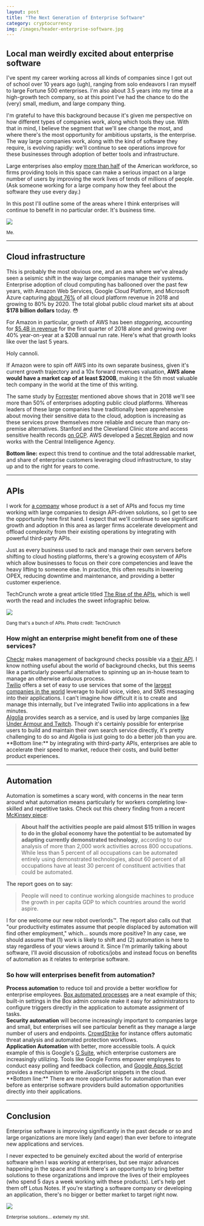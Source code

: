 ```yaml
---
layout: post
title: "The Next Generation of Enterprise Software"
category: cryptocurrency
img: /images/header-enterprise-software.jpg
---
```

<div class="row">
  <div class="col-md-8">
    <h2>Local man weirdly excited about enterprise software</h2>
    <p>
      I've spent my career working across all kinds of companies since I got out of school over 10 years ago (ugh), ranging from solo endeavors I ran myself to large Fortune 500 enterprises. I'm also about 3.5 years into my time at a high-growth tech company, so at this point I've had the chance to do the (very) small, medium, and large company thing.
    </p>
    <p>
      I'm grateful to have this background because it's given me perspective on how different types of companies work, along which tools they use. With that in mind, I believe the segment that we'll see change the most, and where there's the most opportunity for ambitious upstarts, is the enterprise. The way large companies work, along with the kind of software they require, is evolving rapidly: we'll continue to see operations improve for these businesses through adoption of better tools and infrastructure.
    </p>
    <p>
      Large enterprises also employ <a href="https://www.census.gov/content/dam/Census/library/publications/2015/econ/g12-susb.pdf" target="_blank"> more than half</a> of the American workforce, so firms providing tools in this space can make a serious impact on a large number of users by improving the work lives of tends of millions of people. (Ask someone working for a large company how they feel about the software they use every day.)
    </p>
    <p>
      In this post I'll outline some of the areas where I think enterprises will continue to benefit in no particular order. It's business time.
    </p>
  </div>
  <div class="col-md-4 text-center topspace-lg">
    <img src="/images/bizniz.jpg" class="img-responsive shadow-lg img-center">
    <p>
      <small>Me.</small>
    </p>
  </div>
</div>
<hr>

## Cloud infrastructure

This is probably the most obvious one, and an area where we've already seen a seismic shift in the way large companies manage their systems. Enterprise adoption of cloud computing has ballooned over the past few years, with Amazon Web Services, Google Cloud Platform, and Microsoft Azure capturing <a href="https://www.forbes.com/sites/louiscolumbus/2017/11/07/forresters-10-cloud-computing-predictions-for-2018/" target="_blank">about 76%</a> of all cloud platform revenue in 2018 and growing to 80% by 2020. The total global public cloud market sits at about **$178 billion dollars** today. 😳

For Amazon in particular, growth of AWS has been *staggering*, accounting for <a href="https://www.geekwire.com/2018/aws-grows-48-percent-q1-2018-hit-5-4b-revenue/">$5.4B in revenue</a> for the first quarter of 2018 alone and growing over 40% year-on-year at a $20B annual run rate. Here's what that growth looks like over the last 5 years.

<div class="row topspace-lg">
  <div class="col-md-12">
    <div class="chart-container">
      <canvas id="aws-chart"></canvas>
    </div>
  </div>
  <script type="text/javascript" src="/js/aws-revenue-by-year.js"></script>
</div>

<p class="text-muted text-center bottomspace">
  Holy cannoli.
</p>

If Amazon were to spin off AWS into its own separate business, given it's current growth trajectory and a 10x forward revenues valuation, **AWS alone would have a market cap of at least $200B**, making it the 5th most valuable tech company in the world at the time of this writing.

The same study by <a href="https://www.forrester.com/report/Predictions+2018+Cloud+Computing+Accelerates+Enterprise+Transformation+Everywhere/-/E-RES139611" target="_blank">Forrester</a> mentioned above shows that in 2018 we'll see more than 50% of enterprises adopting public cloud platforms. Whereas leaders of these large companies have traditionally been apprehensive about moving their sensitive data to the cloud, adoption is increasing as these services prove themselves more reliable and secure than many on-premise alternatives. Stanford and the Cleveland Clinic store and access sensitive health records <a href="https://cloud.google.com/customers/">on GCP</a>. AWS developed a <a href="https://aws.amazon.com/blogs/publicsector/announcing-the-new-aws-secret-region/" target="_blank">Secret Region</a> and now works with the Central Intelligence Agency.

**Bottom line:** expect this trend to continue and the total addressable market, and share of enterprise customers leveraging cloud infrastructure, to stay up and to the right for years to come.

<hr>

## APIs

I work for [a company](https://stripe.com) whose product *is* a set of APIs and focus my time working with large companies to design API-driven solutions, so I get to see the opportunity here first hand. I expect that we'll continue to see significant growth and adoption in this area as larger firms accelerate development and offload complexity from their existing operations by integrating with powerful third-party APIs.

Just as every business used to rack and manage their own servers before shifting to cloud hosting platforms, there's a growing ecosystem of APIs which allow businesses to focus on their core competencies and leave the heavy lifting to someone else. In practice, this often results in lowering OPEX, reducing downtime and maintenance, and providing a better customer experience.

TechCrunch wrote a great article titled <a href="https://techcrunch.com/2016/05/21/the-rise-of-apis/" target="_blank">The Rise of the APIs</a>, which is well worth the read and includes the sweet infographic below.

<div class="text-center topspace-lg text-muted image-area">
  <img src="/images/tc-apis.jpg" class="img-responsive shadow-lg img-center">
  <p>
    <small>Dang that's a bunch of APIs. Photo credit: TechCrunch</small>
  </p>
</div>

<h3 class="text-center">How might an enterprise might benefit from one of these services?</h3>

<div class="row topspace-md">
  <div class="col-md-1">
    <span class="fa-stack fa-lg">
      <i class="fa fa-circle fa-stack-2x dark-blue"></i>
      <i class="fa fa-user-check fa-stack-1x fa-inverse"></i>
    </span>
  </div>
  <div class="col-md-11">
    <a href="https://checkr.com" target="_blank">Checkr</a> makes management of background checks possible via a <a href="https://docs.checkr.com/" target="_blank">their API</a>. I know nothing useful about the world of background checks, but this seems like a particularly powerful alternative to spinning up an in-house team to manage an otherwise arduous process.
  </div>
</div>
<div class="row topspace-md">
  <div class="col-md-1">
    <span class="fa-stack fa-lg">
      <i class="fa fa-circle fa-stack-2x red"></i>
      <i class="fa fa-phone fa-stack-1x fa-inverse"></i>
    </span>
  </div>
  <div class="col-md-11">
    <a href="https://twilio.com" target="_blank">Twilio</a> offers a set of easy to use services that some of the <a href="https://customers.twilio.com" target="_blank">largest companies in the world</a> leverage to build voice, video, and SMS messaging into their applications. I can't imagine how difficult it is to create and manage this internally, but I've integrated Twilio into applications in a few minutes.
  </div>
</div>
<div class="row topspace-md">
  <div class="col-md-1">
    <span class="fa-stack fa-lg">
      <i class="fa fa-circle fa-stack-2x blue"></i>
      <i class="fa fa-search fa-stack-1x fa-inverse"></i>
    </span>
  </div>
  <div class="col-md-11">
    <a href="https://www.algolia.com" target="_blank">Algolia</a> provides search as a service, and is used by large companies <a href="https://www.algolia.com/customers" target="_blank">like Under Armour and Twitch</a>. Though it's certainly possible for enterprise users to build and maintain their own search service directly, it's pretty challenging to do so and Algolia is just going to do a better job than you are.
  </div>
</div>

<div class="topspace-md"></div>
**Bottom line:** by integrating with third-party APIs, enterprises are able to accelerate their speed to market, reduce their costs, and build better product experiences.

<hr>

## Automation

Automation is sometimes a scary word, with concerns in the near term around what automation means particularly for workers completing low-skilled and repetitive tasks. Check out this cheery finding from a recent <a href="https://www.mckinsey.com/~/media/McKinsey/Global%20Themes/Digital%20Disruption/Harnessing%20automation%20for%20a%20future%20that%20works/MGI-A-future-that-works_Full-report.ashx" target="_blank">McKinsey piece</a>:

<blockquote>
  <strong>About half the activities people are paid almost $15 trillion in wages to do in the global economy have the potential to be automated by adapting currently demonstrated technology</strong>, according to our analysis of more than 2,000 work activities across 800 occupations. While less than 5 percent of all occupations can be automated entirely using demonstrated technologies, about 60 percent of all occupations have at least 30 percent of constituent activities that could be automated.
</blockquote>

The report goes on to say:

<blockquote>
  People will need to continue working alongside machines to produce the growth in per capita GDP to which countries around the world aspire.
</blockquote>

I for one welcome our new robot overlords™️. The report also calls out that "our productivity estimates assume that people displaced by automation will find other employment," which... sounds more positive? In any case, we should assume that (1) work is likely to shift and (2) automation is here to stay regardless of your views around it. Since I'm primarily talking about software, I'll avoid discussion of robotics/jobs and instead focus on benefits of automation as it relates to enterprise software.

<h3 class="text-center topspace-lg">So how will enterprises benefit from automation?</h3>

<div class="row topspace-md">
  <div class="col-md-1">
    <span class="fa-stack fa-lg">
      <i class="fa fa-circle fa-stack-2x purple"></i>
      <i class="fa fa-project-diagram fa-stack-1x fa-inverse"></i>
    </span>
  </div>
  <div class="col-md-11">
    <strong>Process automation</strong> to reduce toil and provide a better workflow for enterprise employees. <a href="https://community.box.com/t5/How-to-Guides-for-Admins/Creating-Automated-Processes/ta-p/196" target="_blank">Box automated processes</a> are a neat example of this; built-in settings in the Box admin console make it easy for administrators to configure triggers directly in the application to automate assignment of tasks.
  </div>
</div>
<div class="row topspace-md">
  <div class="col-md-1">
    <span class="fa-stack fa-lg">
      <i class="fa fa-circle fa-stack-2x gray"></i>
      <i class="fa fa-lock fa-stack-1x fa-inverse"></i>
    </span>
  </div>
  <div class="col-md-11">
    <strong>Security automation</strong> will become increasingly important to companies large and small, but enterprises will see particular benefit as they manage a large number of users and endpoints. <a href="https://www.crowdstrike.com/products/falcon-x/" target="_blank">CrowdStrike</a> for instance offers automatic threat analysis and automated protection workflows.
  </div>
</div>
<div class="row topspace-md">
  <div class="col-md-1">
    <span class="fa-stack fa-lg">
      <i class="fa fa-circle fa-stack-2x pink"></i>
      <i class="fa fa-code fa-stack-1x fa-inverse"></i>
    </span>
  </div>
  <div class="col-md-11">
    <strong>Application Automation</strong> with better, more accessible tools. A quick example of this is Google's <a href="https://gsuite.google.com/" target="_blank">G Suite</a>, which enterprise customers are increasingly utilizing. Tools like Google Forms empower employees to conduct easy polling and feedback collection, and <a href="https://developers.google.com/apps-script/" target="_blank">Google Apps Script</a> provides a mechanism to write JavaScript snippets in the cloud.
  </div>
</div>

<div class="topspace-md"></div>
**Bottom line:** There are more opportunities for automation than ever before as enterprise software providers build automation opportunities directly into their applications.

<hr>

## Conclusion

Enterprise software is improving significantly in the past decade or so and large organizations are more likely (and eager) than ever before to integrate new applications and services.

I never expected to be genuinely excited about the world of enterprise software when I was *working* at enterprises, but see major advances happening in the space and think there's an opportunity to bring better solutions to these organizations and improve the lives of their employees (who spend 5 days a week working with these products). Let's help get them off Lotus Notes. If you're starting a software company or developing an application, there's no bigger or better market to target right now.

<div class="text-center topspace-lg text-muted image-area">
  <img src="/images/enterprise-folks.jpg" class="img-responsive shadow-lg img-center">
  <p>
    <small>Enterprise solutions... extemely my shit.</small>
  </p>
</div>
